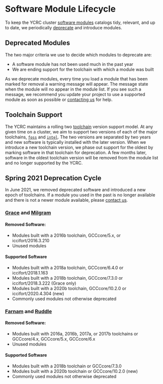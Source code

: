 # Software Module Lifecycle

To keep the YCRC cluster [software modules](/clusters-at-yale/applications/modules) catalogs tidy, relevant, and up to date, we periodically [deprecate](https://en.wikipedia.org/wiki/Deprecation#Software) and introduce modules.

## Deprecated Modules

 The two major criteria we use to decide which modules to deprecate are:

- A software module has not been used much in the past year
- We are ending support for the toolchain with which a module was built

As we deprecate modules, every time you load a module that has been marked for removal a warning message will appear. The message state when the module will no appear in the module list. If you see such a message, we recommend you update your project to use a supported module as soon as possible or [contacting us](/#get-help) for help. 

## Toolchain Support

The YCRC maintains a rolling two [toolchain](/clusters-at-yale/applications/toolchains) version support model. At any given time on a cluster, we aim to support two versions of each of the major toolchains, [`foss`](/clusters-at-yale/applications/toolchains/#free-open-source-software-foss) and [`intel`](/clusters-at-yale/applications/toolchains/#intel). The two versions are separated by two years and new software is typically installed with the later version. When we introduce a new toolchain version, we phase out support for the oldest by marking software in that toolchain for deprecation. A few months later, software in the oldest toolchain version will be removed from the module list and no longer supported by the YCRC.

## Spring 2021 Deprecation Cycle

In June 2021, we removed deprecated software and introduced a new epoch of toolchains. If a module you used in the past is no longer available and there is not a newer module available, please [contact us](/#get-help).

### [Grace](/clusters-at-yale/clusters/grace) and [Milgram](/clusters-at-yale/clusters/milgram)

#### Removed Software:

- Modules built with a 2016b toolchain, GCCcore/5.x, or iccifort/2016.3.210
- Unused modules

#### Supported Software

- Modules built with a 2018a toolchain, GCCcore/6.4.0 or iccifort/2018.1.163
- Modules built with a 2018b toolchain, GCCcore/7.3.0 or iccifort/2018.3.222 (Grace only)
- Modules built with a 2020b toolchain, GCCcore/10.2.0 or iccifort/2020.4.304 (new)
- Commonly used modules not otherwise deprecated

### [Farnam](/clusters-at-yale/clusters/farnam) and [Ruddle](/clusters-at-yale/clusters/ruddle)

#### Removed Software:

- Modules built with 2016a, 2016b, 2017a, or 2017b toolchains or GCCcore/4.x, GCCcore/5.x, GCCcore/6.x
- Unused modules

#### Supported Software

- Modules built with a 2018b toolchain or GCCcore/7.3.0
- Modules built with a 2020b toolchain or GCCcore/10.2.0 (new)
- Commonly used modules not otherwise deprecated